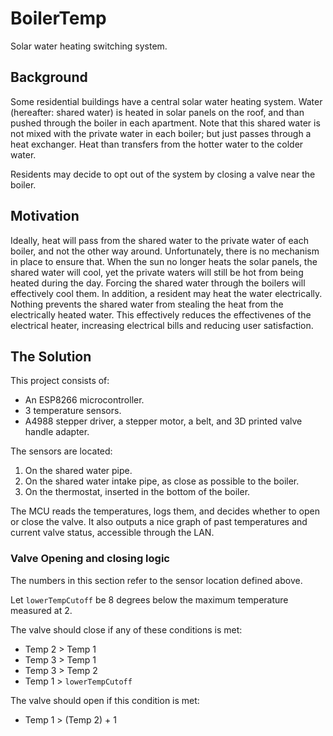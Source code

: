 # BoilerTemp
Solar water heating switching system.

## Background
Some residential buildings have a central solar water heating system. Water (hereafter: shared water) is heated in solar panels on the roof, and than pushed through the boiler in each apartment. Note that this shared water is not mixed with the private water in each boiler; but just passes through a heat exchanger. Heat than transfers from the hotter water to the colder water.

Residents may decide to opt out of the system by closing a valve near the boiler.

## Motivation
Ideally, heat will pass from the shared water to the private water of each boiler, and not the other way around. Unfortunately, there is no mechanism in place to ensure that. When the sun no longer heats the solar panels, the shared water will cool, yet the private waters will still be hot from being heated during the day. Forcing the shared water through the boilers will effectively cool them.
In addition, a resident may heat the water electrically. Nothing prevents the shared water from stealing the heat from the electrically heated water. This effectively reduces the effectivenes of the electrical heater, increasing electrical bills and reducing user satisfaction.

## The Solution
This project consists of:
* An ESP8266 microcontroller.
* 3 temperature sensors.
* A4988 stepper driver, a stepper motor, a belt, and 3D printed valve handle adapter.

The sensors are located:
1. On the shared water pipe.
2. On the shared water intake pipe, as close as possible to the boiler.
3. On the thermostat, inserted in the bottom of the boiler.

The MCU reads the temperatures, logs them, and decides whether to open or close the valve.
It also outputs a nice graph of past temperatures and current valve status, accessible through the LAN.

### Valve Opening and closing logic
The numbers in this section refer to the sensor location defined above.

Let `lowerTempCutoff` be 8 degrees below the maximum temperature measured at 2.

The valve should close if any of these conditions is met:
* Temp 2 > Temp 1
* Temp 3 > Temp 1
* Temp 3 > Temp 2
* Temp 1 > `lowerTempCutoff`

The valve should open if this condition is met:
* Temp 1 > (Temp 2) + 1

